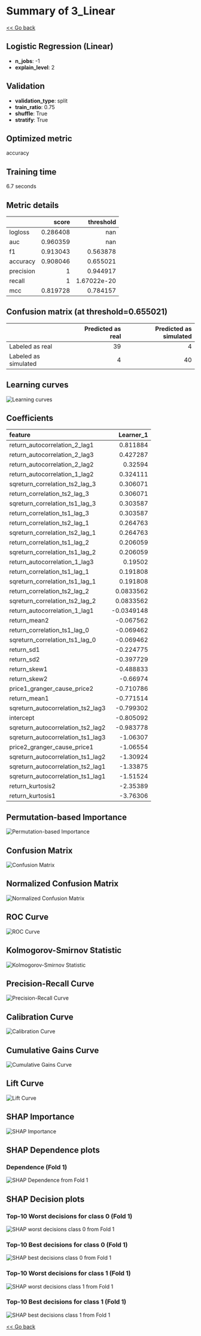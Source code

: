 # Summary of 3_Linear

[<< Go back](../README.md)


## Logistic Regression (Linear)
- **n_jobs**: -1
- **explain_level**: 2

## Validation
 - **validation_type**: split
 - **train_ratio**: 0.75
 - **shuffle**: True
 - **stratify**: True

## Optimized metric
accuracy

## Training time

6.7 seconds

## Metric details
|           |    score |     threshold |
|:----------|---------:|--------------:|
| logloss   | 0.286408 | nan           |
| auc       | 0.960359 | nan           |
| f1        | 0.913043 |   0.563878    |
| accuracy  | 0.908046 |   0.655021    |
| precision | 1        |   0.944917    |
| recall    | 1        |   1.67022e-20 |
| mcc       | 0.819728 |   0.784157    |


## Confusion matrix (at threshold=0.655021)
|                      |   Predicted as real |   Predicted as simulated |
|:---------------------|--------------------:|-------------------------:|
| Labeled as real      |                  39 |                        4 |
| Labeled as simulated |                   4 |                       40 |

## Learning curves
![Learning curves](learning_curves.png)

## Coefficients
| feature                           |   Learner_1 |
|:----------------------------------|------------:|
| return_autocorrelation_2_lag1     |   0.811884  |
| return_autocorrelation_2_lag3     |   0.427287  |
| return_autocorrelation_2_lag2     |   0.32594   |
| return_autocorrelation_1_lag2     |   0.324111  |
| sqreturn_correlation_ts2_lag_3    |   0.306071  |
| return_correlation_ts2_lag_3      |   0.306071  |
| sqreturn_correlation_ts1_lag_3    |   0.303587  |
| return_correlation_ts1_lag_3      |   0.303587  |
| return_correlation_ts2_lag_1      |   0.264763  |
| sqreturn_correlation_ts2_lag_1    |   0.264763  |
| return_correlation_ts1_lag_2      |   0.206059  |
| sqreturn_correlation_ts1_lag_2    |   0.206059  |
| return_autocorrelation_1_lag3     |   0.19502   |
| return_correlation_ts1_lag_1      |   0.191808  |
| sqreturn_correlation_ts1_lag_1    |   0.191808  |
| return_correlation_ts2_lag_2      |   0.0833562 |
| sqreturn_correlation_ts2_lag_2    |   0.0833562 |
| return_autocorrelation_1_lag1     |  -0.0349148 |
| return_mean2                      |  -0.067562  |
| return_correlation_ts1_lag_0      |  -0.069462  |
| sqreturn_correlation_ts1_lag_0    |  -0.069462  |
| return_sd1                        |  -0.224775  |
| return_sd2                        |  -0.397729  |
| return_skew1                      |  -0.488833  |
| return_skew2                      |  -0.66974   |
| price1_granger_cause_price2       |  -0.710786  |
| return_mean1                      |  -0.771514  |
| sqreturn_autocorrelation_ts2_lag3 |  -0.799302  |
| intercept                         |  -0.805092  |
| sqreturn_autocorrelation_ts2_lag2 |  -0.983778  |
| sqreturn_autocorrelation_ts1_lag3 |  -1.06307   |
| price2_granger_cause_price1       |  -1.06554   |
| sqreturn_autocorrelation_ts1_lag2 |  -1.30924   |
| sqreturn_autocorrelation_ts2_lag1 |  -1.33875   |
| sqreturn_autocorrelation_ts1_lag1 |  -1.51524   |
| return_kurtosis2                  |  -2.35389   |
| return_kurtosis1                  |  -3.76306   |


## Permutation-based Importance
![Permutation-based Importance](permutation_importance.png)
## Confusion Matrix

![Confusion Matrix](confusion_matrix.png)


## Normalized Confusion Matrix

![Normalized Confusion Matrix](confusion_matrix_normalized.png)


## ROC Curve

![ROC Curve](roc_curve.png)


## Kolmogorov-Smirnov Statistic

![Kolmogorov-Smirnov Statistic](ks_statistic.png)


## Precision-Recall Curve

![Precision-Recall Curve](precision_recall_curve.png)


## Calibration Curve

![Calibration Curve](calibration_curve_curve.png)


## Cumulative Gains Curve

![Cumulative Gains Curve](cumulative_gains_curve.png)


## Lift Curve

![Lift Curve](lift_curve.png)



## SHAP Importance
![SHAP Importance](shap_importance.png)

## SHAP Dependence plots

### Dependence (Fold 1)
![SHAP Dependence from Fold 1](learner_fold_0_shap_dependence.png)

## SHAP Decision plots

### Top-10 Worst decisions for class 0 (Fold 1)
![SHAP worst decisions class 0 from Fold 1](learner_fold_0_shap_class_0_worst_decisions.png)
### Top-10 Best decisions for class 0 (Fold 1)
![SHAP best decisions class 0 from Fold 1](learner_fold_0_shap_class_0_best_decisions.png)
### Top-10 Worst decisions for class 1 (Fold 1)
![SHAP worst decisions class 1 from Fold 1](learner_fold_0_shap_class_1_worst_decisions.png)
### Top-10 Best decisions for class 1 (Fold 1)
![SHAP best decisions class 1 from Fold 1](learner_fold_0_shap_class_1_best_decisions.png)

[<< Go back](../README.md)
